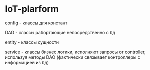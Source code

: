 # IoT-plarform

config - классы для констант

DAO - классы рабортающие непосредственно с бд

entity - классы сущности 

service - классы бизнес логики, исполняют запросы от controller, используя методы DAO (фактически связывает контроллеры с информацией из бд)

